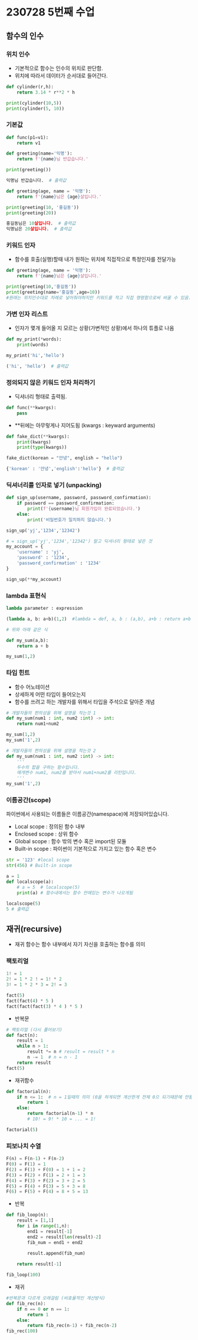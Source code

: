 # 230728 5번째 수업
## 함수의 인수
### 위치 인수
- 기본적으로 함수는 인수의 위치로 판단함.
- 위치에 따라서 데이터가 순서대로 들어간다.

```python
def cylinder(r,h):
    return 3.14 * r**2 * h

print(cylinder(10,5))
print(cylinder(5, 10))
```

### 기본값
```python
def func(p1=v1):
    return v1
```

```python
def greeting(name='익명'):
    return f'{name}님 반갑습니다.'

print(greeting())

익명님 반갑습니다.  # 출력값
```
```python
def greeting(age, name = '익명'):
    return f'{name}님은 {age}살입니다.'

print(greeting(10, '홍길동'))
print(greeting(20))

홍길동님은 10살입니다.  # 출력값
익명님은 20살입니다.  # 출력값
```
### 키워드 인자
- 함수를 호출(실행)할때 내가 원하는 위치에 직접작으로 특정인자를 전달가능

```python
def greeting(age, name = '익명'):
    return f'{name}님은 {age}살입니다.'

print(greeting(10,'홍길동'))
print(greeting(name='홍길동',age=10)) 
#원래는 위치인수대로 차례로 넣어줘야하지만 키워드를 적고 직접 명령함으로써 바꿀 수 있음.
```
### 가변 인자 리스트
- 인자가 몇개 들어올 지 모르는 상황(가변적인 상황)에서 하나의 튜플로 나옴

```python
def my_print(*words):
    print(words)  

my_print('hi','hello')

('hi', 'hello')  # 출력값
```

### 정의되지 않은 키워드 인자 처리하기
- 딕셔너리 형태로 출력됨.
```python
def func(**kwargs):
    pass
```

- **뒤에는 아무렇게나 지어도됨 (kwargs : keyward arguments)
```python
def fake_dict(**kwargs):   
    print(kwargs)
    print(type(kwargs))

fake_dict(korean = "안녕", english = "hello")

{'korean' : '안녕','english':'hello'}  # 출력값
```

### 딕셔너리를 인자로 넣기 (unpacking)
```python
def sign_up(username, password, password_confirmation):
    if password == password_confirmation:
        print(f'{username}님 회원가입이 완료되었습니다.')
    else:
        print('비밀번호가 일치하지 않습니다.')

sign_up('yj','1234','12342') 
```

```python
# = sign_up('yj','1234','12342') 말고 딕셔너리 형태로 넣은 것
my_account = {
    'username' : 'yj',
    'password' : '1234',
    'password_confirmation' : '1234'   
}

sign_up(**my_account)
```

### lambda 표현식

```python
lambda parameter : expression
```

```python
(lambda a, b: a+b)(1,2)  #lambda = def, a, b : (a,b), a+b : return a+b

# 위와 아래 같은 식

def my_sum(a,b):
    return a + b

my_sum(1,2)
```

### 타입 힌트
- 함수 어노테이션
- 상세하게 어떤 타입이 들어오는지
- 함수를 쓰려고 하는 개발자를 위해서 타입을 주석으로 달아준 개념

```python
# 개발자들의 편의성을 위해 설명을 적는것 1
def my_sum(num1 : int, num2 :int) -> int:  
    return num1+num2

my_sum(1,2)
my_sum('1',2)
```

```python
# 개발자들의 편의성을 위해 설명을 적는것 2
def my_sum(num1 : int, num2 :int) -> int:
    '''
    두수의 합을 구하는 함수입니다.
    매개변수 num1, num2를 받아서 num1+num2를 리턴입니다.  
    '''
my_sum('1',2)
```

### 이름공간(scope)
파이썬에서 사용되는 이름들은 이름공간(namespace)에 저장되어있습니다.
- Local scope : 정의된 함수 내부
- Enclosed scope : 상위 함수
- Global scope : 함수 밖의 변수 혹은 import된 모듈
- Built-in scope : 파이썬이 기본적으로 가지고 있는 함수 혹은 변수
```python
str = '123' #local scope
str(456) # Built-in scope
```
```python
a = 1
def localscope(a):
    # a = 5  # localscope(5)
    print(a) # 함수내에서는 함수 안에있는 변수가 나오게됨

localscope(5)
5 # 출력값
```

## 재귀(recursive)
- 재귀 함수는 함수 내부에서 자기 자신을 호출하는 함수를 의미

### 팩토리얼
```python
1! = 1   
2! = 1 * 2 ! = 1! * 2   
3! = 1 * 2 * 3 = 2! = 3   

fact(5)   
fact(fact(4) * 5 )   
fact(fact(fact(3) * 4 ) * 5 )
```
- 반복문
```python
# 팩토리얼 (다시 풀어보기)
def fact(n):
    result = 1
    while n > 1:
        result *= n # result = result * n
        n -= 1  # n = n - 1
    return result
fact(5)
```

- 재귀함수
```python
def factorial(n):
    if n <= 1:  # n = 1일때의 의미 (0을 하게되면 계산한게 전체 0으 되기때문에 안됨)
        return 1
    else:
        return factorial(n-1) * n
        # 10! = 9! * 10 = ... = 1!

factorial(5)
```

### 피보나치 수열
``` python
F(n) = F(n-1) + F(n-2)
F(0) = F(1) = 1
F(2) = F(1) + F(0) = 1 + 1 = 2
F(3) = F(2) + F(1) = 2 + 1 = 3
F(4) = F(3) + F(2) = 3 + 2 = 5
F(5) = F(4) + F(3) = 5 + 3 = 8
F(6) = F(5) + F(4) = 8 + 5 = 13
```
- 반복
```python
def fib_loop(n):
    result = [1,1]
    for i in range(1,n):
        end1 = result[-1]
        end2 = result[len(result)-2]
        fib_num = end1 + end2

        result.append(fib_num)
        
    return result[-1]

fib_loop(100)
```

- 재귀
```python
#반복문과 다르게 오래걸림 (비효율적인 계산방식)
def fib_rec(n):
    if n == 0 or n == 1:
        return 1
    else:
        return fib_rec(n-1) + fib_rec(n-2)
fib_rec(100)
```